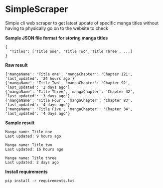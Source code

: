 # SimpleScraper

Simple cli web scraper to get latest update of specific manga titles without having to physically go on to the website to check

**Sample JSON file format for storing manga titles**
```
{
  "Titles": ['Title one', 'Title Two','Title Three', ...]
}
```

**Raw result**
```
{'mangaName': 'Title one', 'mangaChapter': 'Chapter 121', 'last_updated': '24 hours ago'}
{'mangaName': 'Title Two', 'mangaChapter': 'Chapter 92', 'last_updated': '2 days ago'}
{'mangaName': 'Title Three', 'mangaChapter': 'Chapter 42', 'last_updated': '3 days ago'}
{'mangaName': 'Title Four', 'mangaChapter': 'Chapter 83', 'last_updated': '4 days ago'}
{'mangaName': 'Title Five', 'mangaChapter': 'Chapter 34', 'last_updated': '4 days ago'}
```
**Sample result**
```
Manga name: Title one
Last updated: 9 hours ago

Manga name: Title two
Last updated: 16 hours ago

Manga name: Title three
Last updated: 2 days ago
```

**Install requirements**
```
pip install -r requirements.txt
```
